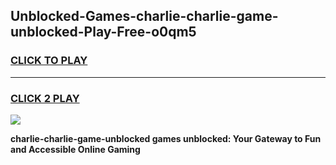 
## Unblocked-Games-charlie-charlie-game-unblocked-Play-Free-o0qm5
<h3>
<a href="https://premium76.site?title=charlie-charlie-game-unblocked&ref=15A">CLICK TO PLAY</a></h3>
<hr>

<h3>
<a href="https://premium76.site?title=charlie-charlie-game-unblocked&ref=15A">CLICK 2 PLAY</a>
  
</h3>

<a href="https://premium76.site?title=charlie-charlie-game-unblocked&ref=15A"><img src="https://clearcache.store/games.png"></a>


**charlie-charlie-game-unblocked games unblocked: Your Gateway to Fun and Accessible Online Gaming**
